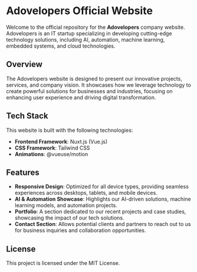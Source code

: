 # Adovelopers Official Website

Welcome to the official repository for the **Adovelopers** company website. Adovelopers is an IT startup specializing in developing cutting-edge technology solutions, including AI, automation, machine learning, embedded systems, and cloud technologies.

## Overview

The Adovelopers website is designed to present our innovative projects, services, and company vision. It showcases how we leverage technology to create powerful solutions for businesses and industries, focusing on enhancing user experience and driving digital transformation.

## Tech Stack

This website is built with the following technologies:
- **Frontend Framework**: Nuxt.js (Vue.js)
- **CSS Framework**: Tailwind CSS
- **Animations**: @vueuse/motion

## Features

- **Responsive Design**: Optimized for all device types, providing seamless experiences across desktops, tablets, and mobile devices.
- **AI & Automation Showcase**: Highlights our AI-driven solutions, machine learning models, and automation projects.
- **Portfolio**: A section dedicated to our recent projects and case studies, showcasing the impact of our tech solutions.
- **Contact Section**: Allows potential clients and partners to reach out to us for business inquiries and collaboration opportunities.

## License

This project is licensed under the MIT License.
